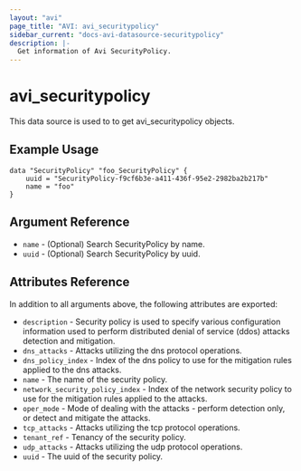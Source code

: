```yaml
---
layout: "avi"
page_title: "AVI: avi_securitypolicy"
sidebar_current: "docs-avi-datasource-securitypolicy"
description: |-
  Get information of Avi SecurityPolicy.
---
```


# avi_securitypolicy

This data source is used to to get avi_securitypolicy objects.

## Example Usage

```hcl
data "SecurityPolicy" "foo_SecurityPolicy" {
    uuid = "SecurityPolicy-f9cf6b3e-a411-436f-95e2-2982ba2b217b"
    name = "foo"
}
```

## Argument Reference

* `name` - (Optional) Search SecurityPolicy by name.
* `uuid` - (Optional) Search SecurityPolicy by uuid.

## Attributes Reference

In addition to all arguments above, the following attributes are exported:

* `description` - Security policy is used to specify various configuration information used to perform distributed denial of service (ddos) attacks detection and mitigation.
* `dns_attacks` - Attacks utilizing the dns protocol operations.
* `dns_policy_index` - Index of the dns policy to use for the mitigation rules applied to the dns attacks.
* `name` - The name of the security policy.
* `network_security_policy_index` - Index of the network security policy to use for the mitigation rules applied to the attacks.
* `oper_mode` - Mode of dealing with the attacks - perform detection only, or detect and mitigate the attacks.
* `tcp_attacks` - Attacks utilizing the tcp protocol operations.
* `tenant_ref` - Tenancy of the security policy.
* `udp_attacks` - Attacks utilizing the udp protocol operations.
* `uuid` - The uuid of the security policy.

